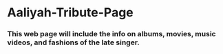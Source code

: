 # Aaliyah-Tribute-Page
### This web page will include the info on albums, movies, music videos, and fashions of the late singer.
